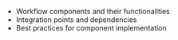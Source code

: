 - Workflow components and their functionalities
- Integration points and dependencies
- Best practices for component implementation